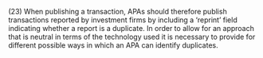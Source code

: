 (23) When publishing a transaction, APAs should therefore publish transactions reported by investment firms by including a ‘reprint’ field indicating whether a report is a duplicate. In order to allow for an approach that is neutral in terms of the technology used it is necessary to provide for different possible ways in which an APA can identify duplicates.